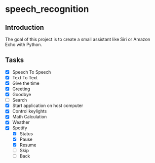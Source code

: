 # speech_recognition

## Introduction

The goal of this project is to create a small assistant like Siri or Amazon Echo with Python.

## Tasks

- [x] Speech To Speech
- [x] Text To Text
- [x] Give the time
- [x] Greeting
- [x] Goodbye
- [ ] Search
- [x] Start application on host computer
- [x] Control keylights
- [x] Math Calculation
- [x] Weather
- [x] Spotify
  - [x] Status
  - [x] Pause
  - [x] Resume
  - [ ] Skip
  - [ ] Back

